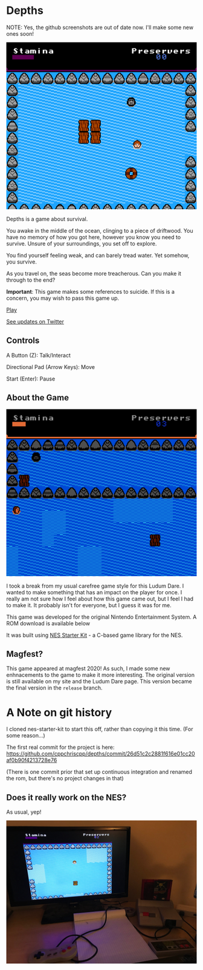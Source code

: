# Depths

NOTE: Yes, the github screenshots are out of date now. I'll make some new ones soon!

![blah](demostuff/ld44_003b.png)

Depths is a game about survival. 

You awake in the middle of the ocean, clinging to a piece of driftwood. You have no memory
of how you got here, however you know you need to survive. Unsure of your surroundings,
you set off to explore. 

You find yourself feeling weak, and can barely tread water. Yet somehow, you survive.

As you travel on, the seas become more treacherous. Can you make it through to the end?

**Important**: This game makes some references to suicide. If this is a concern, you may wish
to pass this game up.

[Play](http://cpprograms.net/classic-gaming/depths)

[See updates on Twitter](https://twitter.com/cppchriscpp)

## Controls

A Button (Z): Talk/Interact

Directional Pad (Arrow Keys): Move

Start (Enter): Pause


## About the Game

![ld44_001b.png](demostuff/ld44_001b.png)

I took a break from my usual carefree game style for this Ludum Dare. I wanted to make something that
has an impact on the player for once. I really am not sure how I feel about how this game came out, but I feel
I had to make it. It probably isn't for everyone, but I guess it was for me.

This game was developed for the original Nintendo Entertainment System. A ROM download is available below

It was built using [NES Starter Kit](https://cppchriscpp.github.io/nes-starter-kit) - a C-based game library
for the NES. 

## Magfest?

This game appeared at magfest 2020! As such, I made some new enhnacements to the game to 
make it more interesting. The original version is still available on my site and the Ludum Dare page. This version
became the final version in the `release` branch.

# A Note on git history

I cloned nes-starter-kit to start this off, rather than copying it this time. (For some reason...)

The first real commit for the project is here: https://github.com/cppchriscpp/depths/commit/26d51c2c2881f616e01cc20af0b90f4213728e76

(There is one commit prior that set up continuous integration and renamed the rom, but there's no project changes in that)

## Does it really work on the NES?

As usual, yep!

![Photo Apr 28, 9 30 40 PM.jpg](demostuff/Photo%20Apr%2028,%209%2030%2040%20PM.jpg)

